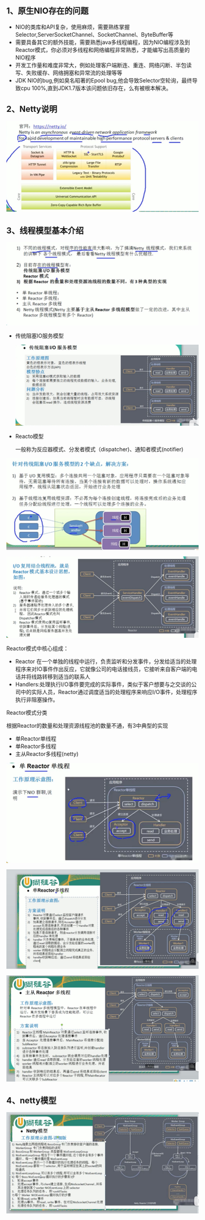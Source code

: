 

## 1、原生NIO存在的问题

* NIO的类库和API复杂，使用麻烦，需要熟练掌握Selector,ServerSocketChannel、SocketChannel、ByteBuffer等
* 需要具备其它的额外技能，需要熟悉java多线程编程，因为NIO编程涉及到Reactor模式，你必须对多线程和网络编程非常熟悉，才能编写出高质量的NIO程序
* 开发工作量和难度非常大，例如处理客户端断连、重连、网络闪断、半包读写、失败缓存、网络拥塞和异常流的处理等等
* JDK NIO的bug,例如臭名昭著的Epool bug,他会导致Selector空轮询，最终导致cpu 100%,直到JDK1.7版本该问题依旧存在，么有被根本解决。

## 2、Netty说明

![netty-framework](https://github.com/snailshen2014/netty-learn/blob/main/netty-markdown/netty-framework.jpg)

## 3、线程模型基本介绍

![线程模型1](https://github.com/snailshen2014/netty-learn/blob/main/netty-markdown/线程模型1.jpg)

* 传统阻塞IO服务模型

  ![传统IO模型](./传统IO模型.jpg)





* Reacto模型

  一般称为反应器模式、分发者模式（dispatcher)、通知者模式(notifier)

![reactor模型](https://github.com/snailshen2014/netty-learn/blob/main/netty-markdown/reactor模型.jpg)



![reactor模型2](https://github.com/snailshen2014/netty-learn/blob/main/netty-markdown/reactor模型2.jpg)



Reactor模式中核心组成：

* Reactor 在一个单独的线程中运行，负责监听和分发事件，分发给适当的处理程序来对IO事件作出反应，它就像公司的电话接线员，它接听来自客户端的电话并将线路转移到适当的联系人
* Handlers:处理执行I/O事件要完成的实际事件，类似于客户想要与之交谈的公司中的实际人员，Reactor通过调度适当的处理程序来响应I/O事件，处理程序执行非阻塞操作。

Reactor模式分类

根据Reactor的数量和处理资源线程池的数量不通，有3中典型的实现

* 单Reactor单线程
* 单Reactor多线程
* 主从Reactor多线程(netty)



![单Reactor单线程](https://github.com/snailshen2014/netty-learn/blob/main/netty-markdown/单Reactor单线程.jpg)



![单ractor多线程](https://github.com/snailshen2014/netty-learn/blob/main/netty-markdown/单ractor多线程.jpg)



![主从reactor多线程模型](https://github.com/snailshen2014/netty-learn/blob/main/netty-markdown/主从reactor多线程模型.jpg)



## 4、netty模型

![netty模型](https://github.com/snailshen2014/netty-learn/blob/main/netty-markdown/netty模型.jpg)
